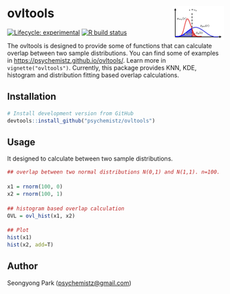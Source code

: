 
<!-- README.md is generated from README.Rmd. Please edit that file -->

# ovltools <img src="man/figures/logo.png" align="right" alt="" width="120" />

<!-- badges: start -->

[![Lifecycle:
experimental](https://img.shields.io/badge/lifecycle-experimental-orange.svg)](https://www.tidyverse.org/lifecycle/#experimental)
[![R build
status](https://github.com/r-lib/pkgdown/workflows/R-CMD-check/badge.svg)](https://github.com/r-lib/pkgdown/actions)
<!-- badges: end -->

The ovltools is designed to provide some of functions that can calculate
overlap between two sample distributions. You can find some of examples
in <https://psychemistz.github.io/ovltools/>. Learn more in
`vignette("ovltools")`. Currently, this package provides KNN, KDE,
histogram and distribution fitting based overlap calculations.

## Installation

``` r
# Install development version from GitHub
devtools::install_github("psychemistz/ovltools")
```

## Usage

It designed to calculate between two sample distributions.

``` r
## overlap between two normal distributions N(0,1) and N(1,1). n=100. 

x1 = rnorm(100, 0)
x2 = rnorm(100, 1)

## histogram based overlap calculation
OVL = ovl_hist(x1, x2)

## Plot
hist(x1)
hist(x2, add=T)
```

## Author

Seongyong Park (<psychemistz@gmail.com>)
